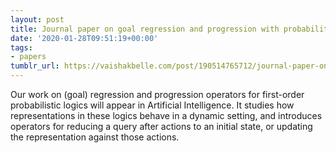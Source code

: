 ```yaml
---
layout: post
title: Journal paper on goal regression and progression with probabilities
date: '2020-01-28T09:51:19+00:00'
tags:
- papers
tumblr_url: https://vaishakbelle.com/post/190514765712/journal-paper-on-goal-regression-and-progression
---
```

Our work on (goal) regression and progression operators for first-order probabilistic logics will appear in Artificial Intelligence. It studies how representations in these logics behave in a dynamic setting, and introduces operators for reducing a query after actions to an initial state, or updating the representation against those actions.

